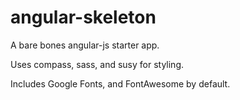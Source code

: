 angular-skeleton
================

A bare bones angular-js starter app.

Uses compass, sass, and susy for styling.

Includes Google Fonts, and FontAwesome by default.
